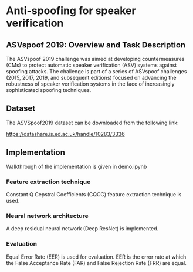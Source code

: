 # Anti-spoofing for speaker verification

## ASVspoof 2019: Overview and Task Description

The ASVspoof 2019 challenge was aimed at developing countermeasures (CMs) to protect automatic speaker verification (ASV) systems against spoofing attacks. The challenge is part of a series of ASVspoof challenges (2015, 2017, 2019, and subsequent editions) focused on advancing the robustness of speaker verification systems in the face of increasingly sophisticated spoofing techniques.

## Dataset
The ASVSpoof2019 dataset can be downloaded from the following link:

https://datashare.is.ed.ac.uk/handle/10283/3336

## Implementation

Walkthrough of the implementation is given in demo.ipynb
### Feature extraction technique 

Constant Q Cepstral Coefficients (CQCC) feature extraction technique is used. 
### Neural network architecture

A deep residual neural network (Deep ResNet) is implemented.

### Evaluation

Equal Error Rate (EER) is used for evaluation. EER is the error rate at which the False Acceptance Rate (FAR) and False Rejection Rate (FRR) are equal.


